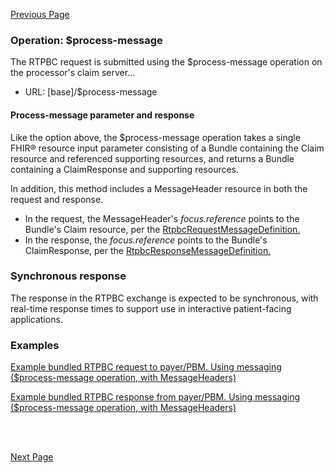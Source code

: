[Previous Page](business_rules.html)

### Operation: $process-message
The RTPBC request is submitted using the $process-message operation on the processor's claim server...
* URL: [base]/$process-message

#### Process-message parameter and response
Like the option above, the $process-message operation takes a single FHIR&reg; resource input parameter consisting of a Bundle containing the Claim resource and referenced supporting resources, and returns a Bundle containing a ClaimResponse and supporting resources.

In addition, this method includes a MessageHeader resource in both the request and response.
* In the request, the MessageHeader's *focus.reference* points to the Bundle's Claim resource, per the <a href="MessageDefinition-rtpbc-request-message-definition.html">RtpbcRequestMessageDefinition.</a>
* In the response, the *focus.reference* points to the Bundle's ClaimResponse, per the <a href="MessageDefinition-rtpbc-response-message-definition.html">RtpbcResponseMessageDefinition.</a>

### Synchronous response

The response in the RTPBC exchange is expected to be synchronous, with real-time response times to support use in interactive patient-facing applications.

### Examples

<a href="Bundle-rtpbc-bundle-request-03-w-header.html">Example bundled RTPBC request to payer/PBM. Using messaging ($process-message operation, with MessageHeaders)</a>

<a href="Bundle-rtpbc-bundle-response-03-w-header.html">Example bundled RTPBC response from payer/PBM. Using messaging ($process-message operation, with MessageHeaders)</a>


<br><br>

[Next Page](error_handling.html)